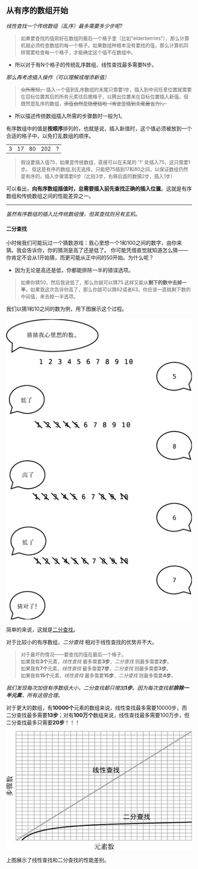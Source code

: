 ## 从有序的数组开始

_线性查找一个传统数组（乱序）最多需要多少步呢?_

><font size="2">如果要查找的值刚好在数组的最后一个格子里（比如"elderberries"），那么计算机就必须检查数组的每一个格子。如果数组种根本没有要找的值，那么计算机同样需要检查每一个格子，才能确定这个值不在数组中。</font>

* 所以对于有N个格子的传统乱序数组，线性查找最多需要N步。
  
_那么再考虑插入操作（可以理解成增添新值）_
   
><font size="2">~~众所周知，~~ 插入一个值到乱序数组的末尾只需要1步，插入到中间任意位置就需要在目标位置其后的所有元素往后挪格子，以腾出位置来在目标位置插入新值。但既然是乱序的数组，~~添值自然是随便插啦（肯定是插到末尾最省力）。~~ </font>

* 所以描述传统数组插入所需的步骤数时一般为1。
  
有序数组中的值是**按顺序**排列的，也就是说，插入新值时，这个值必须被放到一个合适的格子中，以免打乱数组的顺序。

||||||
|---|---|---|---|---|
| 3 | 17 | 80 | 202 | ? |

><font size="2">假设要插入值75，如果是传统数组，直接可以在末尾的 '?' 处插入75，这只需要1步。
>但这是有序的数组,别无选择，只能把75插到17和80之间，以保证数组仍然是有序的。插入步骤需要6步（比较3步，右移后面的数据2步，插入1步）</font>

可以看出，**向有序数组插值时，总需要插入前先查找正确的插入位置**。这就是有序数组和传统数组之间的性能差异之一。


---

_虽然有序数组的插入比传统数组慢，但其查找则另有玄机。_

#### 二分查找

小时候我们可能玩过一个猜数游戏：我心里想一个1和100之间的数字，由你来猜。我会告诉你，你的猜测是高了还是低了。 你可能凭借直觉就知道怎么猜——你肯定不会从1开始猜，而更可能从正中间的50开始。为什么呢？

* 因为无论是高还是低，你都能排除一半的错误选项。

><font size="2">如果你猜50，然后我说低了，那么你就可以猜75.这样又能从**剩下的数中去掉一半**。如果我这次告诉你高了，那么你就可以猜62或者63。你应该一直挑剩下数的中间值，来去掉一半选项。</font>

我们以猜1和10之间的数为例，用下图展示这个过程。

![Array1.png](/pictures/Array1.png "猜数游戏1~10的示例")

简单的来说，这就是[二分查找](https://github.com/kirtozz/DataStructuresAndAlgorithms/blob/master/SummaryOfAlgorithms.md)。

对于比较小的有序数组，_二分查找_ 相对于线性查找的优势并不大。

><font size="2">对于最坏的情况——要查找的值在最后一个格子。      
>如果我有**3个**元素，_线性查找_ 最多需要**3步**，_二分查找_ 则最多需要**2步**。      
>如果我有**7个**元素，_线性查找_ 最多需要**7步**，_二分查找_ 则最多需要**3步**。   
>如果我有**15个**元素，_线性查找_ 最多需要**15步**，_二分查找_ 则最多需要**4步**。</font>

_我们发现每次加倍有序数组大小，二分查找都只增加**1步**。因为每次查找都**排除一半元素**，所有这很合理。_

对于更大的数组，有**10000个**元素的数组来说，线性查找最多需要10000步，而二分查找最多需要**13步**；对有**100万个**数组来说，线性查找最多需要100万步，但二分查找最多只需要**20步**！！！

![Array2.png](/pictures/Array2.png "线性查找和二分查找的性能差别")

上图展示了线性查找和二分查找的性能差别。

